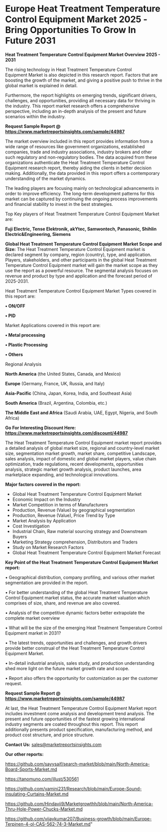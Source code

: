# Europe Heat Treatment Temperature Control Equipment Market 2025 -Bring Opportunities To Grow In Future 2031

<Strong> Heat Treatment Temperature Control Equipment Market Overview 2025 - 2031</strong>

The rising technology in Heat Treatment Temperature Control Equipment Market is also depicted in this research report. Factors that are boosting the growth of the market, and giving a positive push to thrive in the global market is explained in detail.

Furthermore, the report highlights on emerging trends, significant drivers, challenges, and opportunities, providing all necessary data for thriving in the industry. This report market research offers a comprehensive perspective, including an in-depth analysis of the present and future scenarios within the industry.

<strong>Request Sample Report @ <a href=https://www.marketreportsinsights.com/sample/44987>https://www.marketreportsinsights.com/sample/44987</a></strong>

The market overview included in this report provides information from a wide range of resources like government organizations, established companies, trade and industry associations, industry brokers and other such regulatory and non-regulatory bodies. The data acquired from these organizations authenticate the Heat Treatment Temperature Control Equipment research report, thereby aiding the clients in better decision making. Additionally, the data provided in this report offers a contemporary understanding of the market dynamics.

The leading players are focusing mainly on technological advancements in order to improve efficiency. The long-term development patterns for this market can be captured by continuing the ongoing process improvements and financial stability to invest in the best strategies.

Top Key players of Heat Treatment Temperature Control Equipment Market are:

<strong>Fuji Electric, Tense Elektronik, akYtec, Samwontech, Panasonic, Shihlin Electric&Engineering, Siemens</strong>

<strong><b>Global Heat Treatment Temperature Control Equipment Market Scope and Size:</b></strong>
The Heat Treatment Temperature Control Equipment market is declared segment by company, region (country), type, and application. Players, stakeholders, and other participants in the global Heat Treatment Temperature Control Equipment market will gain the market scope as they use the report as a powerful resource. The segmental analysis focuses on revenue and product by type and application and the forecast period of 2025-2031.

Heat Treatment Temperature Control Equipment Market Types covered in this report are:

<strong>•  ON/OFF

•  PID</strong>

Market Applications covered in this report are:

<strong>•  Metal processing

•  Plastic Processing

•  Others</strong> 

Regional Analysis

<strong>North America</strong> (the United States, Canada, and Mexico)

<strong>Europe</strong> (Germany, France, UK, Russia, and Italy)

<strong>Asia-Pacific</strong> (China, Japan, Korea, India, and Southeast Asia)

<strong>South America</strong> (Brazil, Argentina, Colombia, etc.)

<strong>The Middle East and Africa</strong> (Saudi Arabia, UAE, Egypt, Nigeria, and South Africa)

<strong>Go For Interesting Discount Here: <a href=https://www.marketreportsinsights.com/discount/44987>https://www.marketreportsinsights.com/discount/44987</a></strong>

The Heat Treatment Temperature Control Equipment market report provides a detailed analysis of global market size, regional and country-level market size, segmentation market growth, market share, competitive Landscape, sales analysis, impact of domestic and global market players, value chain optimization, trade regulations, recent developments, opportunities analysis, strategic market growth analysis, product launches, area marketplace expanding, and technological innovations.

<strong><b>Major factors covered in the report:</b></strong>
<ul>
  <li>Global Heat Treatment Temperature Control Equipment Market </li>
  <li>Economic Impact on the Industry</li>
  <li>Market Competition in terms of Manufacturers</li>
  <li>Production, Revenue (Value) by geographical segmentation</li>
  <li>Production, Revenue (Value), Price Trend by Type</li>
  <li>Market Analysis by Application</li>
  <li>Cost Investigation</li>
  <li>Industrial Chain, Raw material sourcing strategy and Downstream Buyers</li>
  <li>Marketing Strategy comprehension, Distributors and Traders</li>
  <li>Study on Market Research Factors</li>
  <li>Global Heat Treatment Temperature Control Equipment Market Forecast</li>
</ul>

<strong><b>Key Point of the Heat Treatment Temperature Control Equipment Market report:</b></strong>

• Geographical distribution, company profiling, and various other market segmentation are provided in the report.

• For better understanding of the global Heat Treatment Temperature Control Equipment market status, the accurate market valuation which comprises of size, share, and revenue are also covered.

• Analysis of the competitive dynamic factors better extrapolate the complete market overview

• What will be the size of the emerging Heat Treatment Temperature Control Equipment market in 2031?

• The latest trends, opportunities and challenges, and growth drivers provide better construal of the Heat Treatment Temperature Control Equipment Market.

• In-detail industrial analysis, sales study, and production understanding shed more light on the future market growth rate and scope.

• Report also offers the opportunity for customization as per the customer request.

<strong>Request Sample Report @ <a href=https://www.marketreportsinsights.com/sample/44987>https://www.marketreportsinsights.com/sample/44987</a></strong>

At last, the Heat Treatment Temperature Control Equipment Market report includes investment come analysis and development trend analysis. The present and future opportunities of the fastest growing international industry segments are coated throughout this report. This report additionally presents product specification, manufacturing method, and product cost structure, and price structure.

<strong>Contact Us:</strong>
sales@marketreportsinsights.com

<strong>Our other reports:</strong>

<a href=https://github.com/sayysaif/search-market/blob/main/North-America-Board-Sports-Market.md>https://github.com/sayysaif/search-market/blob/main/North-America-Board-Sports-Market.md</a>

<a href=https://tanomuno.com/illust/530561>https://tanomuno.com/illust/530561</a>

<a href=https://github.com/yamini231/Research/blob/main/Europe-Sound-insulating-Curtains-Market.md>https://github.com/yamini231/Research/blob/main/Europe-Sound-insulating-Curtains-Market.md</a>

<a href=https://github.com/Hindavii9/Marketgrowthh/blob/main/North-America-Thru-Hole-Power-Chucks-Market.md>https://github.com/Hindavii9/Marketgrowthh/blob/main/North-America-Thru-Hole-Power-Chucks-Market.md</a>

<a href=https://github.com/vijaykumar207/Business-growth/blob/main/Europe-Terpinen-4-ol-CAS-562-74-3-Market.md>https://github.com/vijaykumar207/Business-growth/blob/main/Europe-Terpinen-4-ol-CAS-562-74-3-Market.md</a>"
